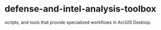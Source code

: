 defense-and-intel-analysis-toolbox
==================================

scripts, and tools that provide specialized workflows in ArcGIS Desktop.